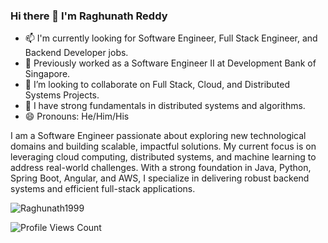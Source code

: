 ### Hi there 👋 I'm Raghunath Reddy

- 📫 I'm currently looking for Software Engineer, Full Stack Engineer, and Backend Developer jobs.
- 🌱 Previously worked as a Software Engineer II at Development Bank of Singapore. 
- 👯 I’m looking to collaborate on Full Stack, Cloud, and Distributed Systems Projects.
- 💬 I have strong fundamentals in distributed systems and algorithms.
- 😄 Pronouns: He/Him/His

I am a Software Engineer passionate about exploring new technological domains and building scalable, impactful solutions. My current focus is on leveraging cloud computing, distributed systems, and machine learning to address real-world challenges. With a strong foundation in Java, Python, Spring Boot, Angular, and AWS, I specialize in delivering robust backend systems and efficient full-stack applications.

<p align="left">
  <img src="https://github-readme-stats.vercel.app/api/top-langs?username=Raghunath1999&show_icons=true&locale=en&layout=compact" alt="Raghunath1999" />
</p>

<p align="left">
  <img src="https://komarev.com/ghpvc/?username=Raghunath1999&label=PROFILE+VIEWS&style=flat" alt="Profile Views Count" />
</p>






